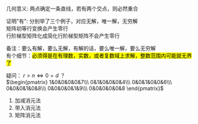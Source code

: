 几何意义: 两点确定一条直线，若有两个交点，则必然重合  
  
证明"有": 分别举了三个例子，对应无解，唯一解，无穷解  
矩阵初等行变换会产生零行  
行阶梯型矩阵化成简化行阶梯型矩阵不会产生零行  
  
备注：要么有解，要么无解，有解的话，要么唯一解，要么无穷解  
有个细节：<mark>必须得是在有理数，实数，或者复数域上求解，整数范围内可能就无界了</mark>  
  
疑问： $r>n\Leftrightarrow0=d$ ？  
 $\begin{pmatrix}  
1&0&0&0&0&7\\\   
0&1&0&0&0&4\\\   
0&0&1&0&0&6\\\   
0&0&0&1&0&8\\\   
0&0&0&0&1&9\\\   
0&0&0&0&0&8  
\end{pmatrix}$   
  
1. 加减消元法  
2. 带入消元法  
3. 矩阵消元法  
